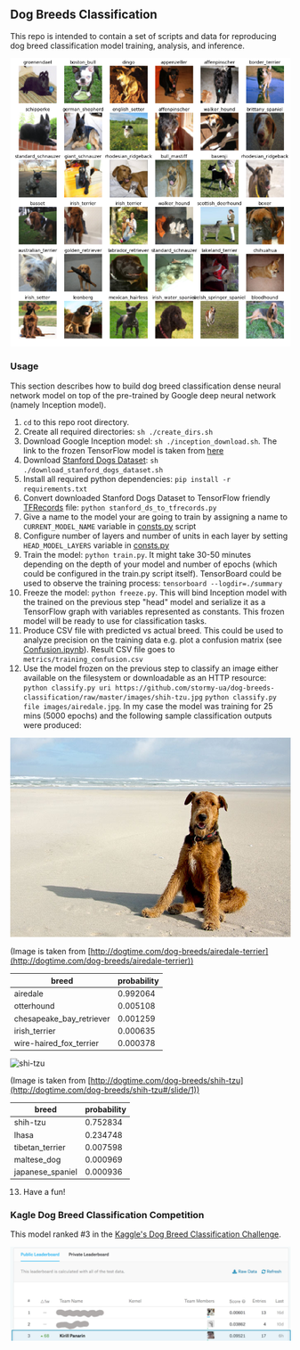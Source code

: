 ## Dog Breeds Classification

This repo is intended to contain a set of scripts and data for reproducing dog breed classification model training, analysis, and inference.

![preview](images/preview.png)

### Usage
 
This section describes how to build dog breed classification dense neural network model on top of the pre-trained by Google deep neural network (namely Inception model).

1. `cd` to this repo root directory.
2. Create all required directories: `sh ./create_dirs.sh`
3. Download Google Inception model: `sh ./inception_download.sh`. The link to the frozen TensorFlow model is taken from [here](https://github.com/tensorflow/models/blob/master/tutorials/image/imagenet/classify_image.py#L51)
4. Download [Stanford Dogs Dataset](http://vision.stanford.edu/aditya86/ImageNetDogs/): `sh ./download_stanford_dogs_dataset.sh` 
5. Install all required python dependencies: `pip install -r requirements.txt`
6. Convert downloaded Stanford Dogs Dataset to TensorFlow friendly [TFRecords](https://www.tensorflow.org/programmers_guide/datasets#consuming_tfrecord_data) file: `python stanford_ds_to_tfrecords.py`
7. Give a name to the model your are going to train by assigning a name to `CURRENT_MODEL_NAME` variable in [consts.py](consts.py#L14) script
8. Configure number of layers and number of units in each layer by setting `HEAD_MODEL_LAYERS` variable in [consts.py](consts.py#18)
9. Train the model: `python train.py`. It might take 30-50 minutes depending on the depth of your model and number of epochs (which could be configured in the train.py script itself). TensorBoard could be used to observe the training process: `tensorboard --logdir=./summary`
10. Freeze the model: `python freeze.py`. This will bind Inception model with the trained on the previous step "head" model and serialize it as a TensorFlow graph with variables represented as constants. This frozen model will be ready to use for classification tasks.
11. Produce CSV file with predicted vs actual breed. This could be used to analyze precision on the training data e.g. plot a confusion matrix (see [Confusion.ipynb](Confusion.ipynb)). Result CSV file goes to `metrics/training_confusion.csv`
12. Use the model frozen on the previous step to classify an image either available on the filesystem or downloadable as an HTTP resource: `python classify.py uri https://github.com/stormy-ua/dog-breeds-classification/raw/master/images/shih-tzu.jpg` `python classify.py file images/airedale.jpg`. In my case the model was training for 25 mins (5000 epochs) and the following sample classification outputs were produced:
 
 ![airedale](images/airedale.jpg)
 
 (Image is taken from [http://dogtime.com/dog-breeds/airedale-terrier](http://dogtime.com/dog-breeds/airedale-terrier))

| breed | probability |
| ------ | ------ |
| airedale | 0.992064 |
| otterhound | 0.005108 |
| chesapeake_bay_retriever | 0.001259 |
| irish_terrier | 0.000635 |
| wire-haired_fox_terrier | 0.000378 |

![shi-tzu](https://github.com/stormy-ua/dog-breeds-classification/raw/master/images/shih-tzu.jpg)

(Image is taken from [http://dogtime.com/dog-breeds/shih-tzu](http://dogtime.com/dog-breeds/shih-tzu#/slide/1))

| breed | probability |
| ------ | ------ |
|        shih-tzu | 0.752834 |
|           lhasa | 0.234748 |
| tibetan_terrier | 0.007598 |
|     maltese_dog | 0.000969 |
|japanese_spaniel | 0.000936 |


13. Have a fun!

### Kagle Dog Breed Classification Competition

This model ranked #3 in the [Kaggle's Dog Breed Classification Challenge](https://www.kaggle.com/c/dog-breed-identification). 

![kaggle](images/kaggle_leaderboard.jpg)
